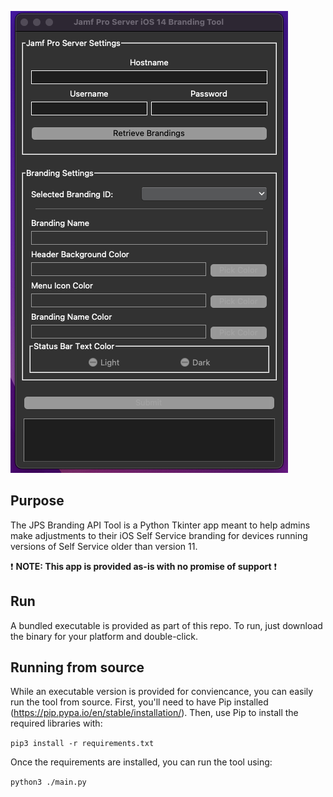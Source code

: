 ![Branding Tool](https://raw.githubusercontent.com/manicmachine/JPS-Branding-API-Tool/main/BrandingTool_Screenshot.png)

## Purpose
The JPS Branding API Tool is a Python Tkinter app meant to help admins make adjustments
to their iOS Self Service branding for devices running versions of Self Service
older than version 11.

❗ **NOTE: This app is provided as-is with no promise of support** ❗

## Run
A bundled executable is provided as part of this repo. To run, just download
the binary for your platform and double-click.

## Running from source
While an executable version is provided for conviencance, you can easily run
the tool from source. First, you'll need to have Pip installed (https://pip.pypa.io/en/stable/installation/).
Then, use Pip to install the required libraries with:

`pip3 install -r requirements.txt`

Once the requirements are installed, you can run the tool using:

`python3 ./main.py`
